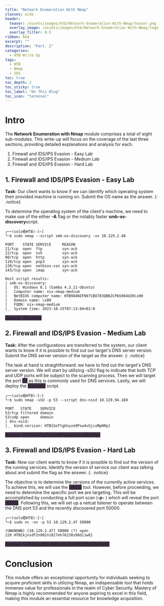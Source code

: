 ```yaml
---
title: "Network Enumeration With Nmap"
classes: wide
header:
  teaser: /assets/images/htb/Network-Enumeration-With-Nmap/teaser.png
  overlay_image: /assets/images/htb/Network-Enumeration-With-Nmap/logo.png
  overlay_filter: 0.5
ribbon: Red
excerpt: ""
description: "Part. 2"
categories:
  - HTB Write Up
tags:
  - HTB
  - Nmap
  - IDS
toc: true
toc_depth: 2
toc_sticky: true
toc_label: "On This Blog"
toc_icon: "terminal"
---
```


<!-- Toc Color -->
<style>
.toc .nav__title {
  color: #fff;
  font-size: .75em;
  background: #ff0000;
  border-top-left-radius: 4px;
  border-top-right-radius: 4px;
</style>

# Intro

The <b>Network Enumeration with Nmap</b> module comprises a total of eight sub-modules. This write-up will focus on the coverage of the last three sections, providing detailed explanations and analysis for each.

1. Firewall and IDS/IPS Evasion - Easy Lab
2. Firewall and IDS/IPS Evasion - Medium Lab
3. Firewall and IDS/IPS Evasion - Hard Lab

## 1. Firewall and IDS/IPS Evasion - Easy Lab
**Task:** Our client wants to know if we can identify which operating system their provided machine is running on. Submit the OS name as the answer. 
{: .notice}

To determine the operating system of the client's machine, we need to make use of the either <b>-A</b> flag or the notably faster <b>smb-os-discovery</b>script.

```console
┌──(solo㉿HTB)-[~]
└─$ sudo nmap --script smb-os-discovery -vv 10.129.2.48
```

```console
PORT    STATE SERVICE     REASON
21/tcp  open  ftp         syn-ack
22/tcp  open  ssh         syn-ack
80/tcp  open  http        syn-ack
110/tcp open  pop3        syn-ack
139/tcp open  netbios-ssn syn-ack
143/tcp open  imap        syn-ack

Host script results:
| smb-os-discovery: 
|   OS: Windows 6.1 (Samba 4.3.11-Ubuntu)
|   Computer name: nix-nmap-medium
|   NetBIOS computer name: HTB984NIFN97CBO783QBNJCPAS984UIN\x00
|   Domain name: \x00
|   FQDN: nix-nmap-medium
|_  System time: 2023-10-25T07:13:04+02:0
```
<b></b>

 <span style="background-color: #38263ef0">Answer: Windows</span>

## 2. Firewall and IDS/IPS Evasion - Medium Lab

**Task:** After the configurations are transferred to the system, our client wants to know if it is possible to find out our target's DNS server version. Submit the DNS server version of the target as the answer.
{: .notice}

The task at hand is straightforward: we have to find out the target's DNS server version. We will start by utilizing -sSU flag to indicate that both TCP and UDP ports will be subject to the scanning process. Then we will target the port <span style="background-color: #38263ef0">53</span> as this is commonly used for DNS services. Lastly, we will deploy the <span style="background-color: #38263ef0">dns-nsid</span> script.

```console
┌──(solo㉿HTB)-[~]
└─$ sudo nmap -sSU -p 53 --script dns-nsid 10.129.94.169
```

```
PORT   STATE    SERVICE
53/tcp filtered domain
53/udp open     domain
| dns-nsid: 
|_  bind.version: HTB{GoTtgUnyze9Psw4vGjcuMpHRp}
```
<b></b>

<span style="background-color: #38263ef0">Answer: HTB{GoTtgUnyze9Psw4vGjcuMpHRp}</span>

## 3. Firewall and IDS/IPS Evasion - Hard Lab

**Task:** Now our client wants to know if it is possible to find out the version of the running services. Identify the version of service our client was talking about and submit the flag as the answer.
{: .notice}

The objective is to determine the versions of the currently active services. To achieve this, we will use the <span style="background-color: #38263ef0">netcat</span> tool. However, before proceeding, we need to determine the specific port we are targeting. This will be accomplished by conducting a full port scan (<b>-p-</b> ) which will reveal the port <span style="background-color: #38263ef0">50000</span>. Following this, we will set up a netcat listener to operate between the DNS port 53 and the recently discovered port 50000.


```console
┌──(solo㉿HTB)-[~]
└─$ sudo nc -nv -p 53 10.129.2.47 50000
```

```
(UNKNOWN) [10.129.2.47] 50000 (?) open
220 HTB{kjnsdf2n982n1827eh76238s98di1w6}
```
<b></b>

<span style="background-color: #38263ef0">Answer: HTB{kjnsdf2n982n1827eh76238s98di1w6}</span>

# Conclusion

This module offers an exceptional opportunity for individuals seeking to acquire proficient skills in utilizing Nmap, an indispensable tool that holds immense value for professionals in the realm of Cyber Security. Mastery of Nmap is highly recommended for anyone aspiring to excel in this field, making this module an essential resource for knowledge acquisition.